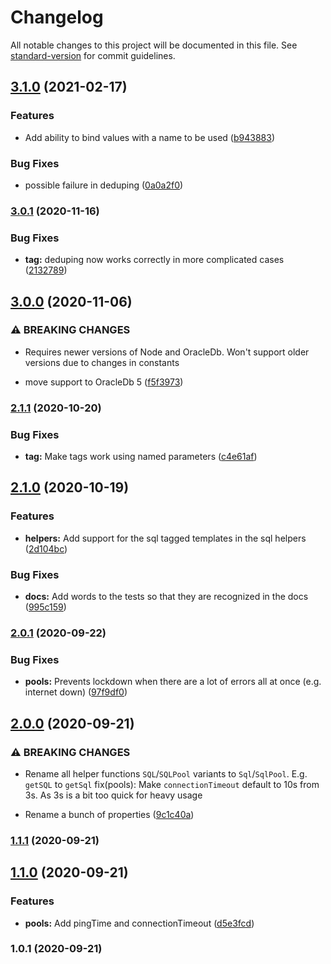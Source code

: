 # Changelog

All notable changes to this project will be documented in this file. See [standard-version](https://github.com/conventional-changelog/standard-version) for commit guidelines.

## [3.1.0](***REMOVED***/oracle-helpers/compare/v3.0.1...v3.1.0) (2021-02-17)


### Features

* Add ability to bind values with a name to be used ([b943883](***REMOVED***/oracle-helpers/commit/b943883454c3f8b5667eb5edfb17acd18f8cb82f))


### Bug Fixes

* possible failure in deduping ([0a0a2f0](***REMOVED***/oracle-helpers/commit/0a0a2f05cf5853aa30747a476e0769fb7f6f7bcb))

### [3.0.1](***REMOVED***/oracle-helpers/compare/v3.0.0...v3.0.1) (2020-11-16)


### Bug Fixes

* **tag:** deduping now works correctly in more complicated cases ([2132789](***REMOVED***/oracle-helpers/commit/2132789614363a41ddf052ece69c3b63625139db))

## [3.0.0](***REMOVED***/oracle-helpers/compare/v2.1.1...v3.0.0) (2020-11-06)


### ⚠ BREAKING CHANGES

* Requires newer versions of Node and OracleDb. Won't support older versions due to changes in constants

* move support to OracleDb 5 ([f5f3973](***REMOVED***/oracle-helpers/commit/f5f39732d25a143aeff319a66370ddb5b8946ed2))

### [2.1.1](***REMOVED***/oracle-helpers/compare/v2.1.0...v2.1.1) (2020-10-20)


### Bug Fixes

* **tag:** Make tags work using named parameters ([c4e61af](***REMOVED***/oracle-helpers/commit/c4e61afcff5b75d4c9bcb64c8b553c0a9bd53bcd))

## [2.1.0](***REMOVED***/oracle-helpers/compare/v2.0.1...v2.1.0) (2020-10-19)


### Features

* **helpers:** Add support for the sql tagged templates in the sql helpers ([2d104bc](***REMOVED***/oracle-helpers/commit/2d104bc51dc73c7df9cb6ef3f1e1524432c1085b))


### Bug Fixes

* **docs:** Add words to the tests so that they are recognized in the docs ([995c159](***REMOVED***/oracle-helpers/commit/995c15926e680daffb7a35413af5f313ff7756db))

### [2.0.1](***REMOVED***/oracle-helpers/compare/v2.0.0...v2.0.1) (2020-09-22)


### Bug Fixes

* **pools:** Prevents lockdown when there are a lot of errors all at once (e.g. internet down) ([97f9df0](***REMOVED***/oracle-helpers/commit/97f9df04c64be99d8633b0382bafe8dafcc3a218))

## [2.0.0](***REMOVED***/oracle-helpers/compare/v1.1.1...v2.0.0) (2020-09-21)


### ⚠ BREAKING CHANGES

* Rename all helper functions `SQL`/`SQLPool` variants to `Sql`/`SqlPool`. E.g. `getSQL` to `getSql`
fix(pools): Make `connectionTimeout` default to 10s from 3s. As 3s is a bit too quick for heavy usage

* Rename a bunch of properties ([9c1c40a](***REMOVED***/oracle-helpers/commit/9c1c40ae5047b93d97c507af64504fb7ccb992e4))

### [1.1.1](***REMOVED***/oracle-helpers/compare/v1.1.0...v1.1.1) (2020-09-21)

## [1.1.0](***REMOVED***/oracle-helpers/compare/v1.0.1...v1.1.0) (2020-09-21)


### Features

* **pools:** Add pingTime and connectionTimeout ([d5e3fcd](***REMOVED***/oracle-helpers/commit/d5e3fcde05e1cc2fe5bed8fa583b906916cd8b9b))

### 1.0.1 (2020-09-21)
